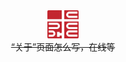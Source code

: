 
<div style = "max-width: 10%; height: auto;display: block;margin: 0 auto;">
    <img src="../assets/logo2.png" alt="Logo">
</div>

<div style = "text-align: center;">
    <span><del>“关于”页面怎么写，在线等</del></span>
</div>

